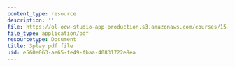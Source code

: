```yaml
---
content_type: resource
description: ''
file: https://ol-ocw-studio-app-production.s3.amazonaws.com/courses/15-071-the-analytics-edge-spring-2017/e560e063ae65fe49fbaa40831722e8ea_12KzzzmaYrw.pdf
file_type: application/pdf
resourcetype: Document
title: 3play pdf file
uid: e560e063-ae65-fe49-fbaa-40831722e8ea
---
```


